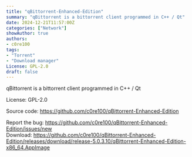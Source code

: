 ```yaml
---
title: "qBittorrent-Enhanced-Edition"
summary: "qBittorrent is a bittorrent client programmed in C++ / Qt"
date: 2024-12-21T11:57:00Z
categories: ["Network"]
showAuthor: true
authors: 
- c0re100
tags: 
- "Torrent"
- "Download manager"
License: GPL-2.0
draft: false
---
```


qBittorrent is a bittorrent client programmed in C++ / Qt

License: GPL-2.0

Source code: <https://github.com/c0re100/qBittorrent-Enhanced-Edition>

Report the bug: <https://github.com/c0re100/qBittorrent-Enhanced-Edition/issues/new>  
Download: <https://github.com/c0re100/qBittorrent-Enhanced-Edition/releases/download/release-5.0.3.10/qBittorrent-Enhanced-Edition-x86_64.AppImage>

